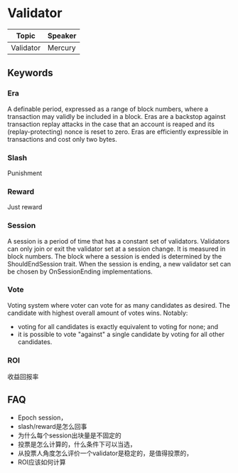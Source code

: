 # Validator

| Topic     | Speaker |
|-----------|---------|
| Validator | Mercury |


## Keywords

### Era

A definable period, expressed as a range of block numbers, where a transaction may validly be included in a block. Eras are a backstop against transaction replay attacks in the case that an account is reaped and its (replay-protecting) nonce is reset to zero. Eras are efficiently expressible in transactions and cost only two bytes.

### Slash

Punishment

### Reward

Just reward

### Session

A session is a period of time that has a constant set of validators. Validators can only join or exit the validator set at a session change. It is measured in block numbers. The block where a session is ended is determined by the ShouldEndSession trait. When the session is ending, a new validator set can be chosen by OnSessionEnding implementations.

### Vote

Voting system where voter can vote for as many candidates as desired. The candidate with highest overall amount of votes wins. Notably:

+ voting for all candidates is exactly equivalent to voting for none; and
+ it is possible to vote "against" a single candidate by voting for all other candidates.

### ROI

收益回报率


## FAQ

+ Epoch session，
+ slash/reward是怎么回事
+ 为什么每个session出块量是不固定的
+ 投票是怎么计算的，什么条件下可以当选，
+ 从投票人角度怎么评价一个validator是稳定的，是值得投票的，
+ ROI应该如何计算
